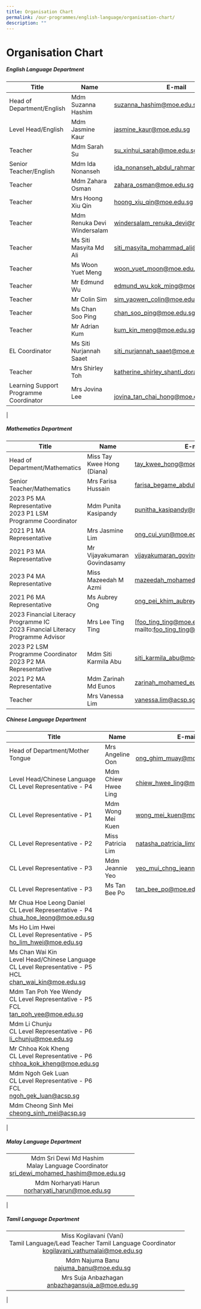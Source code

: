 ```yaml
---
title: Organisation Chart
permalink: /our-programmes/english-language/organisation-chart/
description: ""
---
```

# **Organisation Chart**

##### **English Language Department**



| Title| Name | E-mail |
| -------- | -------- | -------- |
|  Head of Department/English  |    Mdm Suzanna Hashim | suzanna_hashim@moe.edu.sg |  
| Level Head/English|Mdm Jasmine Kaur | jasmine_kaur@moe.edu.sg| 
| Teacher|Mdm Sarah Su |  su_xinhui_sarah@moe.edu.sg|
| Senior Teacher/English|Mdm  Ida Nonanseh|  ida_nonanseh_abdul_rahman@moe.edu.sg|
| Teacher | Mdm Zahara Osman |zahara_osman@moe.edu.sg |
| Teacher|Mrs Hoong Xiu Qin|[hoong_xiu_qin@moe.edu.sg](mailto:hoong_xiu_qin@moe.edu.sg) |
 |Teacher | Mdm Renuka Devi Windersalam|[windersalam_renuka_devi@moe.edu.sg](mailto:windersalam_renuka_devi@moe.edu.sg) |
| Teacher | Ms Siti Masyita Md Ali |[siti_masyita_mohammad_ali@moe.edu.sg](mailto:siti_masyita_mohammad_ali@moe.edu.sg) |
| Teacher |Ms Woon Yuet Meng |[woon_yuet_moon@moe.edu.sg](mailto:woon_yuet_moon@moe.edu.sg)  |
| Teacher| Mr Edmund Wu |[edmund_wu_kok_ming@moe.edu.sg](mailto:edmund_wu_kok_ming@moe.edu.sg) |
|Teacher|  Mr Colin Sim |[sim_yaowen_colin@moe.edu.sg](mailto:sim_yaowen_colin@moe.edu.sg)  |
|Teacher| Ms Chan Soo Ping |  [chan_soo_ping@moe.edu.sg](mailto:chan_soo_ping@moe.edu.sg) |
| Teacher|  Mr Adrian Kum |[kum_kin_meng@moe.edu.sg](mailto:kum_kin_meng@moe.edu.sg)  |
|  EL Coordinator|Ms Siti Nurjannah Saaet | [siti_nurjannah_saaet@moe.edu.sg](mailto:siti_nurjannah_saaet@moe.edu.sg)  |
| Teacher|  Mrs Shirley Toh |[katherine_shirley_shanti_doray@moe.edu.sg](mailto:katherine_shirley_shanti_doray@moe.edu.sg)  |
| Learning Support<br> Programme Coordinator  |Mrs Jovina Lee| <br> [jovina_tan_chai_hong@moe.edu.sg](mailto:jovina_tan_chai_hong@moe.edu.sg) |
|

##### **Mathematics Department**




| Title| Name | E-mail |
| -------- | -------- | -------- |
|Head of Department/Mathematics| Miss Tay Kwee Hong (Diana)| [tay_kwee_hong@moe.edu.sg](mailto:tay_kwee_hong@moe.edu.sg) |
| Senior Teacher/Mathematics | Mrs Farisa Hussain|  [farisa_begame_abdul_salam@moe.edu.sg](mailto:farisa_begame_abdul_salam@moe.edu.sg) |
|  2023  P5 MA Representative <br> 2023 P1 LSM Programme Coordinator|Mdm Punita Kasipandy | [punitha_kasipandy@moe.edu.sg](mailto:punitha_kasipandy@moe.edu.sg) |
| 2021 P1 MA Representative| Mrs Jasmine Lim|    [ong_cui_yun@moe.edu.sg](mailto:ong_cui_yun@moe.edu.sg) |
| 2021 P3 MA Representative| Mr Vijayakumaran Govindasamy|   [vijayakumaran_govindasamy@moe.edu.sg](mailto:vijayakumaran_govindasamy@moe.edu.sg) |
| 2023 P4 MA Representative| Miss Mazeedah M Azmi |  [mazeedah_mohamed_azmi@moe.edu.sg](mailto:mazeedah_mohamed_azmi@moe.edu.sg)  |
|2021 P6 MA Representative | Ms  Aubrey Ong | [ong_pei_khim_aubrey@moe.edu.sg](mailto:ong_pei_khim_aubrey@moe.edu.sg) |
|2023 Financial Literacy Programme IC <br> 2023 Financial Literacy Programme Advisor| Mrs Lee Ting Ting  |[foo_ting_ting@moe.edu.sg] mailto:foo_ting_ting@moe.edu.sg) |
|2023 P2 LSM Programme  Coordinator<br> 2023 P2 MA Representative|Mdm Siti Karmila Abu | [siti_karmila_abu@moe.edu.sg](mailto:siti_karmila_abu@moe.edu.sg)   |
| 2021 P2 MA Representative| Mdm Zarinah Md Eunos | [zarinah_mohamed_eunos@moe.edu.sg](mailto:zarinah_mohamed_eunos@moe.edu.sg) |
| Teacher|  Mrs Vanessa Lim | [vanessa.lim@acsp.sg](mailto:vanessa.lim@acsp.sg) |



##### **Chinese Language Department**



| Title| Name | E-mail |
| -------- | -------- | -------- |
|Head of Department/Mother Tongue | Mrs Angeline Oon|<br>  [ong_ghim_muay@moe.edu.sg](mailto:ong_ghim_muay@moe.edu.sg) |
| Level Head/Chinese Language CL Level Representative - P4|Mdm Chiew Hwee Ling |[chiew_hwee_ling@moe.edu.sg](mailto:chiew_hwee_ling@moe.edu.sg) |
  |CL Level Representative - P1 |Mdm Wong Mei Kuen | [wong_mei_kuen@moe.edu.sg](mailto:wong_mei_kuen@moe.edu.sg)   |
 | CL Level Representative - P2|Miss Patricia Lim | [natasha_patricia_lim@moe.edu.sg](mailto:natasha_patricia_lim@moe.edu.sg)  |
 |CL Level Representative - P3| Mdm Jeannie Yeo| [yeo_mui_chng_jeannie@moe.edu.sg](mailto:yeo_mui_chng_jeannie@moe.edu.sg) |
 | CL Level Representative - P3| Ms Tan Bee Po|[tan_bee_po@moe.edu.sg](mailto:tan_bee_po@moe.edu.sg) |
|  Mr Chua Hoe Leong Daniel <br> CL Level Representative - P4 <br> [chua_hoe_leong@moe.edu.sg](mailto:chua_hoe_leong@moe.edu.sg)   |
 | Ms Ho Lim Hwei <br> CL Level Representative - P5  <br>[ho_lim_hwei@moe.edu.sg](mailto:ho_lim_hwei@moe.edu.sg) |
|  Ms Chan Wai Kin <br> Level Head/Chinese Language CL Level Representative - P5 HCL <br> [chan_wai_kin@moe.edu.sg](mailto:chan_wai_kin@moe.edu.sg) |
 | Mdm Tan Poh Yee Wendy <br> CL Level Representative - P5 FCL <br>  [tan_poh_yee@moe.edu.sg](mailto:tan_poh_yee@moe.edu.sg)   |
  Mdm Li Chunju <br> CL Level Representative - P6 <br> [li_chunju@moe.edu.sg](mailto:li_chunju@moe.edu.sg) |
 |  Mr Chhoa Kok Kheng <br> CL Level Representative - P6 <br> [chhoa_kok_kheng@moe.edu.sg](mailto:chhoa_kok_kheng@moe.edu.sg)  |
| Mdm Ngoh Gek Luan <br> CL Level Representative - P6 FCL <br>  [ngoh_gek_luan@acsp.sg](mailto:ngoh_gek_luan@acsp.sg) |
| Mdm Cheong Sinh Mei <br> [cheong_sinh_mei@acsp.sg](mailto:cheong_sinh_mei@acsp.sg) |
|


##### **Malay Language Department**

|  |  |
|:---:|:---:|
| Mdm Sri Dewi Md Hashim <br> Malay Language Coordinator <br> [sri_dewi_mohamed_hashim@moe.edu.sg](mailto:sri_dewi_mohamed_hashim@moe.edu.sg) |
 |  Mdm Norharyati Harun  <br>   [norharyati_harun@moe.edu.sg](mailto:norharyati_harun@moe.edu.sg) |
|

##### **Tamil Language Department**

|  |  |
|:---:|:---:|
 Miss Kogilavani (Vani) <br> Tamil Language/Lead Teacher Tamil Language Coordinator <br> [kogilavani_vathumalai@moe.edu.sg](mailto:kogilavani_vathumalai@moe.edu.sg) |
| Mdm Najuma Banu <br> [najuma_banu@moe.edu.sg](mailto:najuma_banu@moe.edu.sg)  |
 | Mrs Suja Anbazhagan <br> [anbazhagansuja_a@moe.edu.sg](mailto:anbazhagansuja_a@moe.edu.sg) |
|